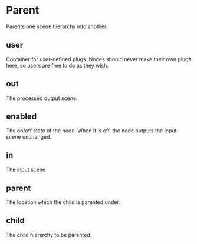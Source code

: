 # Parent

Parents one scene hierarchy into another.

## user

 Container for user-defined plugs. Nodes
should never make their own plugs here,
so users are free to do as they wish.

## out

 The processed output scene.

## enabled

 The on/off state of the node. When it is off, the node outputs the input scene unchanged.

## in

 The input scene

## parent

 The location which the child is parented under.

## child

 The child hierarchy to be parented.

